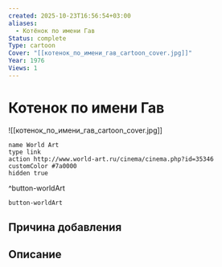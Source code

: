 ```yaml
---
created: 2025-10-23T16:56:54+03:00
aliases:
  - Котёнок по имени Гав
Status: complete
Type: cartoon
Cover: "[[котенок_по_имени_гав_cartoon_cover.jpg]]"
Year: 1976
Views: 1
---
```


# Котенок по имени Гав

![[котенок_по_имени_гав_cartoon_cover.jpg]]



```button
name World Art
type link
action http://www.world-art.ru/cinema/cinema.php?id=35346
customColor #7a0000
hidden true
```
^button-worldArt





`button-worldArt`

## Причина добавления



## Описание


